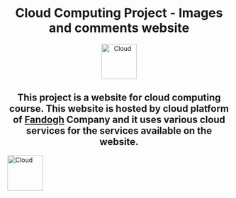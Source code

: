 <h1 align="center" >Cloud Computing Project - Images and comments website</h1>

<p align="center"  >  
  <img src="https://images.squarespace-cdn.com/content/v1/5e9e61184a2e5f4b613d5853/1589203361327-OKGR7H58GGGLKW4K1EY1/CC.gif" alt="Cloud" width="80" height="80">
  </p>

<h2 align="center" > This project is a website for cloud computing course. This website is hosted by cloud platform of   <a href="https://www.fandogh.cloud/"> Fandogh</a> Company and it uses various cloud services for the services available on the website.</h2>




  
   <img src="https://www.google.com/url?sa=i&url=https%3A%2F%2Fwww.dignari.com%2Fprojects%2Fcloud-computing&psig=AOvVaw2rTj3nsCW18DyXsXHqjaw_&ust=1635749207944000&source=images&cd=vfe&ved=0CAsQjRxqFwoTCMCDsOqG9PMCFQAAAAAdAAAAABAD" alt="Cloud" width="80" height="80">
